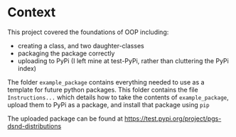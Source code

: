 # Context

This project covered the foundations of OOP including: 
- creating a class, and two daughter-classes
- packaging the package correctly
- uploading to PyPi (I left mine at test-PyPi, rather than cluttering the PyPi index)

The folder `example_package` contains everything needed to use as a template for future python packages.
This folder contains the file `Instructions...` which details how to take the contents of `example_package`, upload them to PyPi as a package, and install that package using `pip`

The uploaded package can be found at https://test.pypi.org/project/pgs-dsnd-distributions

